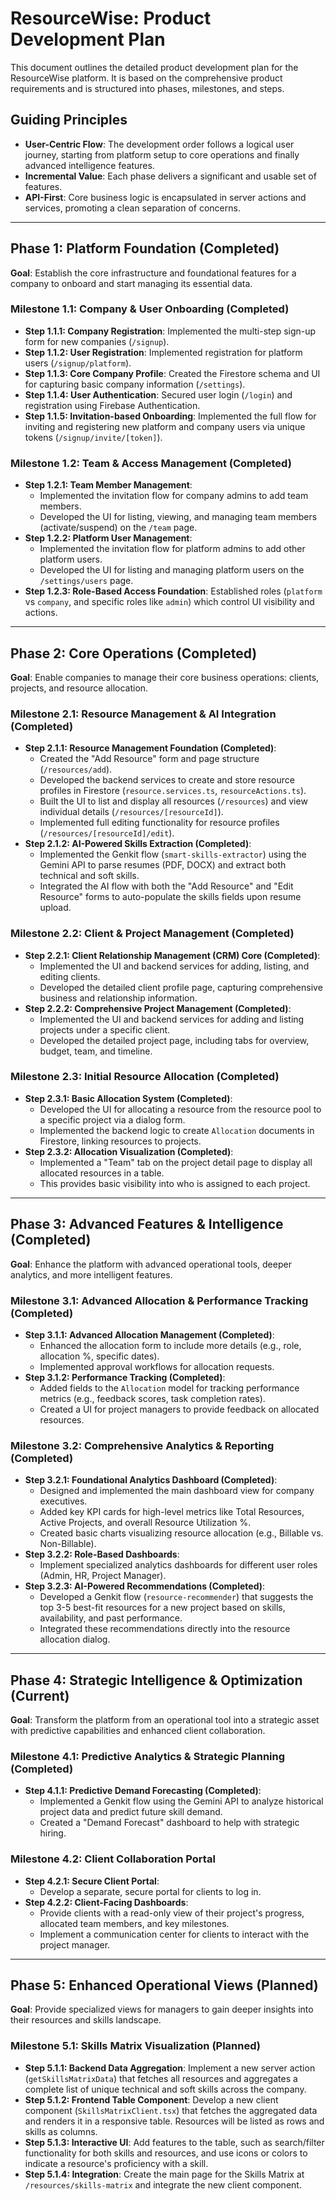 # ResourceWise: Product Development Plan

This document outlines the detailed product development plan for the ResourceWise platform. It is based on the comprehensive product requirements and is structured into phases, milestones, and steps.

## Guiding Principles

- **User-Centric Flow**: The development order follows a logical user journey, starting from platform setup to core operations and finally advanced intelligence features.
- **Incremental Value**: Each phase delivers a significant and usable set of features.
- **API-First**: Core business logic is encapsulated in server actions and services, promoting a clean separation of concerns.

---

## Phase 1: Platform Foundation (Completed)

**Goal**: Establish the core infrastructure and foundational features for a company to onboard and start managing its essential data.

### Milestone 1.1: Company & User Onboarding (Completed)

- **Step 1.1.1: Company Registration**: Implemented the multi-step sign-up form for new companies (`/signup`).
- **Step 1.1.2: User Registration**: Implemented registration for platform users (`/signup/platform`).
- **Step 1.1.3: Core Company Profile**: Created the Firestore schema and UI for capturing basic company information (`/settings`).
- **Step 1.1.4: User Authentication**: Secured user login (`/login`) and registration using Firebase Authentication.
- **Step 1.1.5: Invitation-based Onboarding**: Implemented the full flow for inviting and registering new platform and company users via unique tokens (`/signup/invite/[token]`).

### Milestone 1.2: Team & Access Management (Completed)

- **Step 1.2.1: Team Member Management**:
  - Implemented the invitation flow for company admins to add team members.
  - Developed the UI for listing, viewing, and managing team members (activate/suspend) on the `/team` page.
- **Step 1.2.2: Platform User Management**:
  - Implemented the invitation flow for platform admins to add other platform users.
  - Developed the UI for listing and managing platform users on the `/settings/users` page.
- **Step 1.2.3: Role-Based Access Foundation**: Established roles (`platform` vs `company`, and specific roles like `admin`) which control UI visibility and actions.

---

## Phase 2: Core Operations (Completed)

**Goal**: Enable companies to manage their core business operations: clients, projects, and resource allocation.

### Milestone 2.1: Resource Management & AI Integration (Completed)

- **Step 2.1.1: Resource Management Foundation (Completed)**:
  - Created the "Add Resource" form and page structure (`/resources/add`).
  - Developed the backend services to create and store resource profiles in Firestore (`resource.services.ts`, `resourceActions.ts`).
  - Built the UI to list and display all resources (`/resources`) and view individual details (`/resources/[resourceId]`).
  - Implemented full editing functionality for resource profiles (`/resources/[resourceId]/edit`).
- **Step 2.1.2: AI-Powered Skills Extraction (Completed)**:
  - Implemented the Genkit flow (`smart-skills-extractor`) using the Gemini API to parse resumes (PDF, DOCX) and extract both technical and soft skills.
  - Integrated the AI flow with both the "Add Resource" and "Edit Resource" forms to auto-populate the skills fields upon resume upload.

### Milestone 2.2: Client & Project Management (Completed)

- **Step 2.2.1: Client Relationship Management (CRM) Core (Completed)**:
  - Implemented the UI and backend services for adding, listing, and editing clients.
  - Developed the detailed client profile page, capturing comprehensive business and relationship information.
- **Step 2.2.2: Comprehensive Project Management (Completed)**:
  - Implemented the UI and backend services for adding and listing projects under a specific client.
  - Developed the detailed project page, including tabs for overview, budget, team, and timeline.

### Milestone 2.3: Initial Resource Allocation (Completed)

- **Step 2.3.1: Basic Allocation System (Completed)**:
  - Developed the UI for allocating a resource from the resource pool to a specific project via a dialog form.
  - Implemented the backend logic to create `Allocation` documents in Firestore, linking resources to projects.
- **Step 2.3.2: Allocation Visualization (Completed)**:
  - Implemented a "Team" tab on the project detail page to display all allocated resources in a table.
  - This provides basic visibility into who is assigned to each project.

---

## Phase 3: Advanced Features & Intelligence (Completed)

**Goal**: Enhance the platform with advanced operational tools, deeper analytics, and more intelligent features.

### Milestone 3.1: Advanced Allocation & Performance Tracking (Completed)

- **Step 3.1.1: Advanced Allocation Management (Completed)**:
  - Enhanced the allocation form to include more details (e.g., role, allocation %, specific dates).
  - Implemented approval workflows for allocation requests.
- **Step 3.1.2: Performance Tracking (Completed)**:
  - Added fields to the `Allocation` model for tracking performance metrics (e.g., feedback scores, task completion rates).
  - Created a UI for project managers to provide feedback on allocated resources.

### Milestone 3.2: Comprehensive Analytics & Reporting (Completed)

- **Step 3.2.1: Foundational Analytics Dashboard (Completed)**:
  - Designed and implemented the main dashboard view for company executives.
  - Added key KPI cards for high-level metrics like Total Resources, Active Projects, and overall Resource Utilization %.
  - Created basic charts visualizing resource allocation (e.g., Billable vs. Non-Billable).
- **Step 3.2.2: Role-Based Dashboards**:
  - Implement specialized analytics dashboards for different user roles (Admin, HR, Project Manager).
- **Step 3.2.3: AI-Powered Recommendations (Completed)**:
  - Developed a Genkit flow (`resource-recommender`) that suggests the top 3-5 best-fit resources for a new project based on skills, availability, and past performance.
  - Integrated these recommendations directly into the resource allocation dialog.

---

## Phase 4: Strategic Intelligence & Optimization (Current)

**Goal**: Transform the platform from an operational tool into a strategic asset with predictive capabilities and enhanced client collaboration.

### Milestone 4.1: Predictive Analytics & Strategic Planning (Completed)

- **Step 4.1.1: Predictive Demand Forecasting (Completed)**:
  - Implemented a Genkit flow using the Gemini API to analyze historical project data and predict future skill demand.
  - Created a "Demand Forecast" dashboard to help with strategic hiring.

### Milestone 4.2: Client Collaboration Portal

- **Step 4.2.1: Secure Client Portal**:
  - Develop a separate, secure portal for clients to log in.
- **Step 4.2.2: Client-Facing Dashboards**:
  - Provide clients with a read-only view of their project's progress, allocated team members, and key milestones.
  - Implement a communication center for clients to interact with the project manager.

---

## Phase 5: Enhanced Operational Views (Planned)

**Goal**: Provide specialized views for managers to gain deeper insights into their resources and skills landscape.

### Milestone 5.1: Skills Matrix Visualization (Planned)

- **Step 5.1.1: Backend Data Aggregation**: Implement a new server action (`getSkillsMatrixData`) that fetches all resources and aggregates a complete list of unique technical and soft skills across the company.
- **Step 5.1.2: Frontend Table Component**: Develop a new client component (`SkillsMatrixClient.tsx`) that fetches the aggregated data and renders it in a responsive table. Resources will be listed as rows and skills as columns.
- **Step 5.1.3: Interactive UI**: Add features to the table, such as search/filter functionality for both skills and resources, and use icons or colors to indicate a resource's proficiency with a skill.
- **Step 5.1.4: Integration**: Create the main page for the Skills Matrix at `/resources/skills-matrix` and integrate the new client component.
